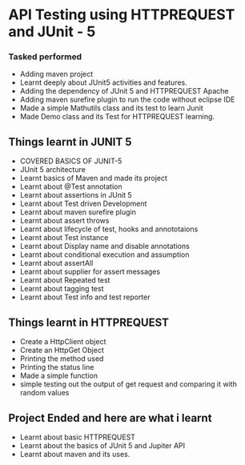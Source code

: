 # API Testing using HTTPREQUEST and JUnit - 5

### Tasked performed
* Adding maven project
* Learnt deeply about JUnit5 activities and features.
* Adding the dependency of JUnit 5 and HTTPREQUEST Apache
* Adding maven surefire plugin to run the code without eclipse IDE
* Made a simple Mathutils class and its test to learn Junit
* Made Demo class and its Test for HTTPREQUEST learning.

## Things learnt in JUNIT 5
* COVERED BASICS OF JUNIT-5
* JUnit 5 architecture
* Learnt basics of Maven and made its project
* Learnt about @Test annotation
* Learnt about assertions in JUnit 5
* Learnt about Test driven Development
* Learnt about maven surefire plugin
* Learnt about assert throws
* Learnt about lifecycle of test, hooks and annototaions
* Learnt about Test instance
* Learnt about Display name and disable annotations
* Learnt about conditional execution and assumption
* Learnt about assertAll
* Learnt about supplier for assert messages
* Learnt about Repeated test
* Learnt about tagging test
* Learnt about Test info and test reporter

## Things learnt in HTTPREQUEST
* Create a HttpClient object
* Create an HttpGet Object
* Printing the method used
* Printing the status line
* Made a simple function 
* simple testing out the output of get request and comparing it with random values

## Project Ended and here are what i learnt
* Learnt about basic HTTPREQUEST
* Learnt about the basics of JUnit 5 and Jupiter API 
* Learnt about maven and its uses.